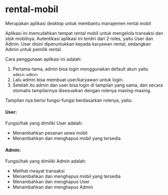 # rental-mobil
Merupakan aplikasi desktop untuk membantu manajemen rental mobil

Aplikasi ini memudahkan tempat rental mobil untuk mengelola transaksi dan stok mobilnya. Autentikasi aplikasi ini terdiri dari 2 roles, yaitu User dan Admin. User disini diperuntukkan kepada karyawan rental, sedangkan Admin untuk pemilik rental.

Cara penggunaan aplikasi ini adalah:<br>
1. Pertama-tama, admin bisa login menggunakan default akun yaitu ```admin:admin```<br>
2. Lalu admin bisa membuat user/karyawan untuk login.<br>
3. Setelah itu admin dan user bisa login di tampilan yang sama, dan secara otomatis tampilannya disesuaikan dengan rolenya masing-masing.<br>

Tampilan nya berisi fungsi-fungsi berdasarkan rolenya, yaitu:
#### User:
Fungsi/hak yang dimiliki User adalah:
- Menambahkan pesanan sewa mobil
- Menambahkan dan menghapus mobil yang tersedia

#### Admin:
Fungsi/hak yang dimiliki Admin adalah:
- Melihat riwayat transaksi
- Menambahkan dan menghapus mobil yang tersedia
- Menambahkan dan menghapus User
- Menambahkan dan menghapus Admin

